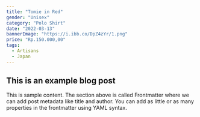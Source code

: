 ```yaml
---
title: "Tomie in Red"
gender: "Unisex"
category: "Polo Shirt"
date: "2022-03-13"
bannerImage: "https://i.ibb.co/DpZ4zYr/1.png"
price: "Rp.150.000,00"
tags:
  - Artisans
  - Japan
---
```


## This is an example blog post

This is sample content. The section above is called Frontmatter where we can add post metadata like title and author. You can add as little or as many properties in the frontmatter using YAML syntax.
